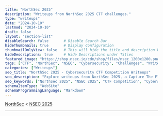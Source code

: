 ```yaml
---
title: "NorthSec 2025"
description: "Writeups from NorthSec 2025 CTF challenges."
type: "writeups"
date: "2024-10-10"
lastmod: "2024-10-10"
draft: false
layout: "section-list"
disableSearch: false       # Disable Search Bar
hideThumbnails: true       # Display Configuration
thumbnailOnlyView: false   # This will hide the title and description but it's still on the page
hideDescriptions: true     # Hide Descriptions under Titles
featured_image: "https://shop.nsec.io/cdn/shop/files/nsec_1200x1200.png"
tags: ["CTF", "NorthSec", "NSEC", "Cybersecurity", "Challenges", "Writeups", "Capture The Flag", "Hacking", "Security", "Education"]
categories: ["Writeups"]
seo_title: "NorthSec 2025 - Cybersecurity CTF Competition Writeups"
seo_description: "Explore writeups from NorthSec 2025, a Capture The Flag (CTF) competition that challenges participants with hands-on cybersecurity tasks."
seo_keywords: ["NorthSec 2025", "NSEC 2025", "CTF Competition", "Cybersecurity Challenges", "Capture The Flag", "Hacking Writeups", "Security Education", "Cybersecurity Learning", "CTF Events", "Online CTF"]
schemaItemType: "WebSite"
schemaProgrammingLanguage: "Markdown"
---
```


[NorthSec](..) < [NSEC 2025](.)

---
